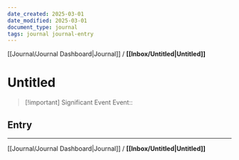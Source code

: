 ```yaml
---
date_created: 2025-03-01
date_modified: 2025-03-01
document_type: journal
tags: journal journal-entry
---
```

[[Journal/Journal Dashboard|Journal]] / **[[Inbox/Untitled|Untitled]]**
# Untitled

> [!important] Significant Event
> Event:: 

## Entry


---
[[Journal/Journal Dashboard|Journal]] / **[[Inbox/Untitled|Untitled]]**